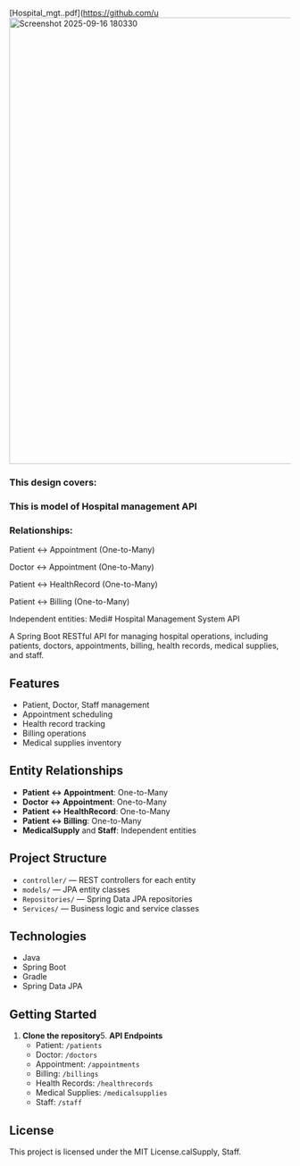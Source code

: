 [Hospital_mgt..pdf](https://github.com/u<img width="1437" height="800" alt="Screenshot 2025-09-16 180330" src="https://github.com/user-attachments/assets/45b48c0f-bd0e-43f9-a102-bc86f00c6e7e" />

### This design covers:

### This is model of Hospital management API

### Relationships:

Patient ↔ Appointment (One-to-Many)

Doctor ↔ Appointment (One-to-Many)

Patient ↔ HealthRecord (One-to-Many)

Patient ↔ Billing (One-to-Many)

Independent entities: Medi# Hospital Management System API

A Spring Boot RESTful API for managing hospital operations, including patients, doctors, appointments, billing, health records, medical supplies, and staff.

## Features

- Patient, Doctor, Staff management
- Appointment scheduling
- Health record tracking
- Billing operations
- Medical supplies inventory

## Entity Relationships

- **Patient ↔ Appointment**: One-to-Many
- **Doctor ↔ Appointment**: One-to-Many
- **Patient ↔ HealthRecord**: One-to-Many
- **Patient ↔ Billing**: One-to-Many
- **MedicalSupply** and **Staff**: Independent entities

## Project Structure

- `controller/` — REST controllers for each entity
- `models/` — JPA entity classes
- `Repositories/` — Spring Data JPA repositories
- `Services/` — Business logic and service classes

## Technologies

- Java
- Spring Boot
- Gradle
- Spring Data JPA

## Getting Started

1. **Clone the repository**5. **API Endpoints**
   - Patient: `/patients`
   - Doctor: `/doctors`
   - Appointment: `/appointments`
   - Billing: `/billings`
   - Health Records: `/healthrecords`
   - Medical Supplies: `/medicalsupplies`
   - Staff: `/staff`

## License

This project is licensed under the MIT License.calSupply, Staff.
